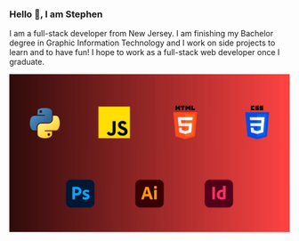 ### Hello 👋, I am Stephen

I am a full-stack developer from New Jersey.  I am finishing my Bachelor degree in Graphic Information Technology and I work on side projects to learn and to have fun!  I hope to work as a full-stack web developer once I graduate.

![Tools and Languages: Python, Javascript, HTML, CSS, Photoshop, Illustrator, and Indesign](Tools.jpg)

<!--
**stevec713/stevec713** is a ✨ _special_ ✨ repository because its `README.md` (this file) appears on your GitHub profile.

Here are some ideas to get you started:

- 🔭 I’m currently working on ...
- 🌱 I’m currently learning ...
- 👯 I’m looking to collaborate on ...
- 🤔 I’m looking for help with ...
- 💬 Ask me about ...
- 📫 How to reach me: ...
- 😄 Pronouns: ...
- ⚡ Fun fact: ...
-->
